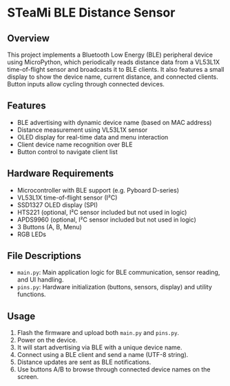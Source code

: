 # STeaMi BLE Distance Sensor

## Overview

This project implements a Bluetooth Low Energy (BLE) peripheral device using MicroPython, which periodically reads distance data from a VL53L1X time-of-flight sensor and broadcasts it to BLE clients. It also features a small display to show the device name, current distance, and connected clients. Button inputs allow cycling through connected devices.

## Features

* BLE advertising with dynamic device name (based on MAC address)
* Distance measurement using VL53L1X sensor
* OLED display for real-time data and menu interaction
* Client device name recognition over BLE
* Button control to navigate client list

## Hardware Requirements

* Microcontroller with BLE support (e.g. Pyboard D-series)
* VL53L1X time-of-flight sensor (I²C)
* SSD1327 OLED display (SPI)
* HTS221 (optional, I²C sensor included but not used in logic)
* APDS9960 (optional, I²C sensor included but not used in logic)
* 3 Buttons (A, B, Menu)
* RGB LEDs

## File Descriptions

* `main.py`: Main application logic for BLE communication, sensor reading, and UI handling.
* `pins.py`: Hardware initialization (buttons, sensors, display) and utility functions.

## Usage

1. Flash the firmware and upload both `main.py` and `pins.py`.
2. Power on the device.
3. It will start advertising via BLE with a unique device name.
4. Connect using a BLE client and send a name (UTF-8 string).
5. Distance updates are sent as BLE notifications.
6. Use buttons A/B to browse through connected device names on the screen.